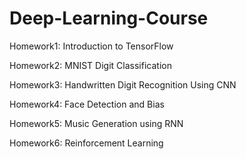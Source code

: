 # Deep-Learning-Course

Homework1: Introduction to TensorFlow


Homework2: MNIST Digit Classification


Homework3: Handwritten Digit Recognition Using CNN


Homework4:  Face Detection and Bias


Homework5: Music Generation using RNN


Homework6:  Reinforcement Learning
